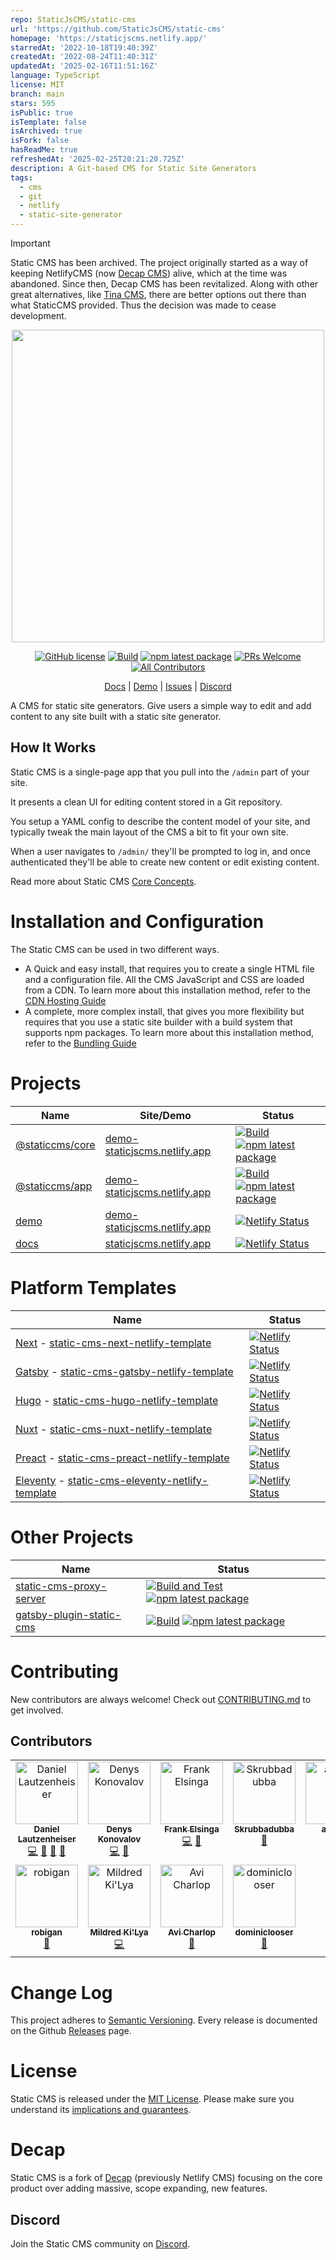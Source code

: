 ```yaml
---
repo: StaticJsCMS/static-cms
url: 'https://github.com/StaticJsCMS/static-cms'
homepage: 'https://staticjscms.netlify.app/'
starredAt: '2022-10-18T19:40:39Z'
createdAt: '2022-08-24T11:40:31Z'
updatedAt: '2025-02-16T11:51:16Z'
language: TypeScript
license: MIT
branch: main
stars: 595
isPublic: true
isTemplate: false
isArchived: true
isFork: false
hasReadMe: true
refreshedAt: '2025-02-25T20:21:20.725Z'
description: A Git-based CMS for Static Site Generators
tags:
  - cms
  - git
  - netlify
  - static-site-generator
---
```


> [!IMPORTANT]
> Static CMS has been archived. The project originally started as a way of keeping NetlifyCMS (now [Decap CMS](https://decapcms.org/)) alive, which at the time was abandoned. Since then, Decap CMS has been revitalized. Along with other great alternatives, like [Tina CMS](https://tina.io/), there are better options out there than what StaticCMS provided. Thus the decision was made to cease development.


<div align="center">
  <img src="static-cms-logo.png" width="500px" />

[![GitHub license](https://img.shields.io/badge/license-MIT-blue.svg)](https://github.com/StaticJsCMS/static-cms/blob/main/LICENSE)
[![Build](https://github.com/StaticJsCMS/static-cms/actions/workflows/build.yml/badge.svg)](https://github.com/StaticJsCMS/static-cms/actions/workflows/build.yml)
[![npm latest package](https://img.shields.io/npm/v/@staticcms/core/latest.svg)](https://www.npmjs.com/package/@staticcms/core)
[![PRs Welcome](https://img.shields.io/badge/PRs-welcome-brightgreen.svg)](https://github.com/StaticJsCMS/static-cms/blob/main/CONTRIBUTING.md)
[![All Contributors](https://img.shields.io/github/all-contributors/StaticJsCMS/static-cms?color=ee8449&style=flat-square)](#contributors)

<div align="center">

[Docs](https://staticjscms.netlify.app/)
| [Demo](https://demo-staticjscms.netlify.app/)
| [Issues](https://github.com/StaticJsCMS/static-cms/issues)
| [Discord](https://discord.gg/ZWJM9pBMjj)

</div>
</div>

A CMS for static site generators. Give users a simple way to edit and add content to any site built with a static site generator.

## How It Works

Static CMS is a single-page app that you pull into the `/admin` part of your site.

It presents a clean UI for editing content stored in a Git repository.

You setup a YAML config to describe the content model of your site, and typically tweak the main layout of the CMS a bit to fit your own site.

When a user navigates to `/admin/` they'll be prompted to log in, and once authenticated they'll be able to create new content or edit existing content.

Read more about Static CMS [Core Concepts](https://staticjscms.netlify.app/docs/intro/).

# Installation and Configuration

The Static CMS can be used in two different ways.

- A Quick and easy install, that requires you to create a single HTML file and a configuration file. All the CMS JavaScript and CSS are loaded from a CDN.
  To learn more about this installation method, refer to the [CDN Hosting Guide](https://staticjscms.netlify.app/docs/add-to-your-site-cdn/)
- A complete, more complex install, that gives you more flexibility but requires that you use a static site builder with a build system that supports npm packages.
  To learn more about this installation method, refer to the [Bundling Guide](https://staticjscms.netlify.app/docs/add-to-your-site-bundling/)

# Projects

| Name                                                                                 | Site/Demo                                                             | Status                                                                                                                                                                                                                                                                                             |
| ------------------------------------------------------------------------------------ | --------------------------------------------------------------------- | -------------------------------------------------------------------------------------------------------------------------------------------------------------------------------------------------------------------------------------------------------------------------------------------------- |
| [@staticcms/core](https://github.com/StaticJsCMS/static-cms/tree/main/packages/core) | [demo-staticjscms.netlify.app](https://demo-staticjscms.netlify.app/) | [![Build](https://github.com/StaticJsCMS/static-cms/actions/workflows/build.yml/badge.svg)](https://github.com/StaticJsCMS/static-cms/actions/workflows/build.yml) [![npm latest package](https://img.shields.io/npm/v/@staticcms/core/latest.svg)](https://www.npmjs.com/package/@staticcms/core) |
| [@staticcms/app](https://github.com/StaticJsCMS/static-cms/tree/main/packages/app)   | [demo-staticjscms.netlify.app](https://demo-staticjscms.netlify.app/) | [![Build](https://github.com/StaticJsCMS/static-cms/actions/workflows/build.yml/badge.svg)](https://github.com/StaticJsCMS/static-cms/actions/workflows/build.yml) [![npm latest package](https://img.shields.io/npm/v/@staticcms/app/latest.svg)](https://www.npmjs.com/package/@staticcms/app)   |
| [demo](https://github.com/StaticJsCMS/static-cms/tree/main/packages/demo)            | [demo-staticjscms.netlify.app](https://demo-staticjscms.netlify.app/) | [![Netlify Status](https://api.netlify.com/api/v1/badges/8c1b73b5-d348-45cd-be2a-7af84be5541f/deploy-status)](https://app.netlify.com/sites/demo-staticjscms/deploys)                                                                                                                              |
| [docs](https://github.com/StaticJsCMS/static-cms/tree/main/packages/docs)            | [staticjscms.netlify.app](https://staticjscms.netlify.app/)           | [![Netlify Status](https://api.netlify.com/api/v1/badges/91f6eeb2-f1ed-4e4e-bdd1-f5c6bd01ccd5/deploy-status)](https://app.netlify.com/sites/staticjscms/deploys)                                                                                                                                   |

# Platform Templates

| Name                                                                                                                                            | Status                                                                                                                                                                   |
| ----------------------------------------------------------------------------------------------------------------------------------------------- | ------------------------------------------------------------------------------------------------------------------------------------------------------------------------ |
| [Next](https://nextjs.org/) - [static-cms-next-netlify-template](https://github.com/StaticJsCMS/static-cms-next-netlify-template)               | [![Netlify Status](https://api.netlify.com/api/v1/badges/d1b5d377-b5b3-4a4d-8034-21ba585cd444/deploy-status)](https://app.netlify.com/sites/static-cms-next/deploys)     |
| [Gatsby](https://www.gatsbyjs.com/) - [static-cms-gatsby-netlify-template](https://github.com/StaticJsCMS/static-cms-gatsby-netlify-template)   | [![Netlify Status](https://api.netlify.com/api/v1/badges/6a9191dd-0f22-4942-8845-cb855e9efcd8/deploy-status)](https://app.netlify.com/sites/static-cms-gatsby/deploys)   |
| [Hugo](https://gohugo.io/) - [static-cms-hugo-netlify-template](https://github.com/StaticJsCMS/static-cms-hugo-netlify-template)                | [![Netlify Status](https://api.netlify.com/api/v1/badges/66a114d7-c5a8-4f03-ae35-a35f88fb1d90/deploy-status)](https://app.netlify.com/sites/static-cms-hugo/deploys)     |
| [Nuxt](https://nuxtjs.org/) - [static-cms-nuxt-netlify-template](https://github.com/StaticJsCMS/static-cms-nuxt-netlify-template)               | [![Netlify Status](https://api.netlify.com/api/v1/badges/eea4314f-e9ae-4414-8ed5-e14d69e50971/deploy-status)](https://app.netlify.com/sites/static-cms-nuxt/deploys)     |
| [Preact](https://preactjs.com/) - [static-cms-preact-netlify-template](https://github.com/StaticJsCMS/static-cms-preact-netlify-template)       | [![Netlify Status](https://api.netlify.com/api/v1/badges/0cf054ad-1be4-4d93-8a3a-0841475e6032/deploy-status)](https://app.netlify.com/sites/static-cms-preact/deploys)   |
| [Eleventy](https://www.11ty.dev/) - [static-cms-eleventy-netlify-template](https://github.com/StaticJsCMS/static-cms-eleventy-netlify-template) | [![Netlify Status](https://api.netlify.com/api/v1/badges/1880280d-def5-4773-9db3-d0315a986d45/deploy-status)](https://app.netlify.com/sites/static-cms-eleventy/deploys) |

# Other Projects

| Name                                                                                | Status                                                                                                                                                                                                                                                                                                                                                                  |
| ----------------------------------------------------------------------------------- | ----------------------------------------------------------------------------------------------------------------------------------------------------------------------------------------------------------------------------------------------------------------------------------------------------------------------------------------------------------------------- |
| [static-cms-proxy-server](https://github.com/StaticJsCMS/static-cms-proxy-server)   | [![Build and Test](https://github.com/StaticJsCMS/static-cms-proxy-server/actions/workflows/build-and-test.yml/badge.svg)](https://github.com/StaticJsCMS/static-cms-proxy-server/actions/workflows/build-and-test.yml) [![npm latest package](https://img.shields.io/npm/v/@staticcms/proxy-server/latest.svg)](https://www.npmjs.com/package/@staticcms/proxy-server) |
| [gatsby-plugin-static-cms](https://github.com/StaticJsCMS/gatsby-plugin-static-cms) | [![Build](https://github.com/StaticJsCMS/gatsby-plugin-static-cms/actions/workflows/build.yml/badge.svg)](https://github.com/StaticJsCMS/gatsby-plugin-static-cms/actions/workflows/build.yml) [![npm latest package](https://img.shields.io/npm/v/gatsby-plugin-static-cms/latest.svg)](https://www.npmjs.com/package/gatsby-plugin-static-cms)                        |

# Contributing

New contributors are always welcome! Check out [CONTRIBUTING.md](https://github.com/StaticJsCMS/static-cms/blob/main/CONTRIBUTING.md) to get involved.

## Contributors

<!-- ALL-CONTRIBUTORS-LIST:START - Do not remove or modify this section -->
<!-- prettier-ignore-start -->
<!-- markdownlint-disable -->
<table>
  <tbody>
    <tr>
      <td align="center" valign="top" width="14.28%"><a href="https://github.com/KaneFreeman"><img src="https://avatars.githubusercontent.com/u/1388138?v=4?s=100" width="100px;" alt="Daniel Lautzenheiser"/><br /><sub><b>Daniel Lautzenheiser</b></sub></a><br /><a href="https://github.com/StaticJsCMS/static-cms/commits?author=KaneFreeman" title="Code">💻</a> <a href="https://github.com/StaticJsCMS/static-cms/commits?author=KaneFreeman" title="Documentation">📖</a> <a href="#design-KaneFreeman" title="Design">🎨</a> <a href="#maintenance-KaneFreeman" title="Maintenance">🚧</a></td>
      <td align="center" valign="top" width="14.28%"><a href="https://github.com/denyskon"><img src="https://avatars.githubusercontent.com/u/47871822?v=4?s=100" width="100px;" alt="Denys Konovalov"/><br /><sub><b>Denys Konovalov</b></sub></a><br /><a href="https://github.com/StaticJsCMS/static-cms/commits?author=denyskon" title="Code">💻</a> <a href="https://github.com/StaticJsCMS/static-cms/commits?author=denyskon" title="Documentation">📖</a></td>
      <td align="center" valign="top" width="14.28%"><a href="https://commanderstorm.github.io/"><img src="https://avatars.githubusercontent.com/u/26258709?v=4?s=100" width="100px;" alt="Frank Elsinga"/><br /><sub><b>Frank Elsinga</b></sub></a><br /><a href="https://github.com/StaticJsCMS/static-cms/commits?author=CommanderStorm" title="Code">💻</a> <a href="https://github.com/StaticJsCMS/static-cms/commits?author=CommanderStorm" title="Documentation">📖</a></td>
      <td align="center" valign="top" width="14.28%"><a href="https://github.com/Skrubbadubba"><img src="https://avatars.githubusercontent.com/u/75796723?v=4?s=100" width="100px;" alt="Skrubbadubba"/><br /><sub><b>Skrubbadubba</b></sub></a><br /><a href="https://github.com/StaticJsCMS/static-cms/commits?author=Skrubbadubba" title="Documentation">📖</a></td>
      <td align="center" valign="top" width="14.28%"><a href="https://github.com/a-kriya"><img src="https://avatars.githubusercontent.com/u/26761352?v=4?s=100" width="100px;" alt="a-kriya"/><br /><sub><b>a-kriya</b></sub></a><br /><a href="https://github.com/StaticJsCMS/static-cms/commits?author=a-kriya" title="Documentation">📖</a></td>
      <td align="center" valign="top" width="14.28%"><a href="https://github.com/whysthatso"><img src="https://avatars.githubusercontent.com/u/1685114?v=4?s=100" width="100px;" alt="Andreas Wagner"/><br /><sub><b>Andreas Wagner</b></sub></a><br /><a href="https://github.com/StaticJsCMS/static-cms/commits?author=whysthatso" title="Documentation">📖</a></td>
      <td align="center" valign="top" width="14.28%"><a href="https://github.com/McFlyPartages"><img src="https://avatars.githubusercontent.com/u/44530252?v=4?s=100" width="100px;" alt="McFlyPartages"/><br /><sub><b>McFlyPartages</b></sub></a><br /><a href="https://github.com/StaticJsCMS/static-cms/commits?author=McFlyPartages" title="Documentation">📖</a></td>
    </tr>
    <tr>
      <td align="center" valign="top" width="14.28%"><a href="https://github.com/robigan"><img src="https://avatars.githubusercontent.com/u/35210888?v=4?s=100" width="100px;" alt="robigan"/><br /><sub><b>robigan</b></sub></a><br /><a href="https://github.com/StaticJsCMS/static-cms/commits?author=robigan" title="Documentation">📖</a></td>
      <td align="center" valign="top" width="14.28%"><a href="http://mildred.fr/"><img src="https://avatars.githubusercontent.com/u/33804?v=4?s=100" width="100px;" alt="Mildred Ki'Lya"/><br /><sub><b>Mildred Ki'Lya</b></sub></a><br /><a href="https://github.com/StaticJsCMS/static-cms/commits?author=mildred" title="Code">💻</a></td>
      <td align="center" valign="top" width="14.28%"><a href="https://github.com/acharlop"><img src="https://avatars.githubusercontent.com/u/8885448?v=4?s=100" width="100px;" alt="Avi Charlop"/><br /><sub><b>Avi Charlop</b></sub></a><br /><a href="https://github.com/StaticJsCMS/static-cms/commits?author=acharlop" title="Documentation">📖</a></td>
      <td align="center" valign="top" width="14.28%"><a href="https://dominiclooser.ch/"><img src="https://avatars.githubusercontent.com/u/2300581?v=4?s=100" width="100px;" alt="dominiclooser"/><br /><sub><b>dominiclooser</b></sub></a><br /><a href="https://github.com/StaticJsCMS/static-cms/commits?author=dominiclooser" title="Documentation">📖</a></td>
    </tr>
  </tbody>
</table>

<!-- markdownlint-restore -->
<!-- prettier-ignore-end -->

<!-- ALL-CONTRIBUTORS-LIST:END -->

# Change Log

This project adheres to [Semantic Versioning](http://semver.org/).
Every release is documented on the Github [Releases](https://github.com/StaticJsCMS/static-cms/releases) page.

# License

Static CMS is released under the [MIT License](LICENSE).
Please make sure you understand its [implications and guarantees](https://writing.kemitchell.com/2016/09/21/MIT-License-Line-by-Line.html).

# Decap

Static CMS is a fork of [Decap](https://github.com/decaporg/decap-cms) (previously Netlify CMS) focusing on the core product over adding massive, scope expanding, new features.

## Discord

Join the Static CMS community on [Discord](https://discord.com/invite/ZWJM9pBMjj).
